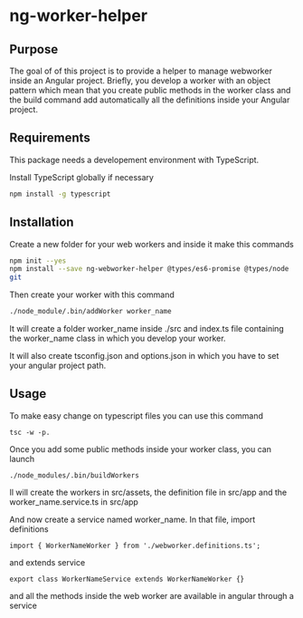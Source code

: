 # ng-worker-helper

## Purpose

The goal of of this project is to provide a helper to manage webworker inside an Angular project.
Briefly, you develop a worker with an object pattern which mean that you create public methods
in the worker class and the build command add automatically all the definitions inside
your Angular project.

## Requirements
This package needs a developement environment with TypeScript.

Install TypeScript globally if necessary

```bash
npm install -g typescript
```

## Installation
Create a new folder for your web workers and inside it make this commands
```bash
npm init --yes
npm install --save ng-webworker-helper @types/es6-promise @types/node
git
```
Then create your worker with this command
```bash
./node_module/.bin/addWorker worker_name
```
It will create a folder worker_name inside ./src and index.ts file containing
the worker_name class in which you develop your worker.

It will also create tsconfig.json and options.json in which you have to set your
angular project path.

## Usage

To make easy change on typescript files you can use this command
 ```
tsc -w -p.
```
Once you add some public methods inside your worker class, you can launch
```
./node_modules/.bin/buildWorkers
```
Il will create the workers in src/assets, the definition file in src/app and
the worker_name.service.ts in src/app

And now create a service named worker_name. In that file, import definitions
```
import { WorkerNameWorker } from './webworker.definitions.ts';

```
and extends service
```
export class WorkerNameService extends WorkerNameWorker {}
```

and all the methods inside the web worker are available in angular through a
service
